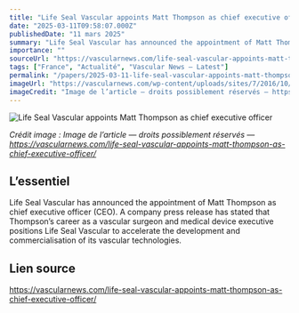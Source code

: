 ```yaml
---
title: "Life Seal Vascular appoints Matt Thompson as chief executive officer"
date: "2025-03-11T09:58:07.000Z"
publishedDate: "11 mars 2025"
summary: "Life Seal Vascular has announced the appointment of Matt Thompson as chief executive officer (CEO). A company press release has stated that Thompson’s career as a vascular surgeon and medical device executive positions Life Seal Vascular to accelerate the development and commercialisation of its vascular technologies."
importance: ""
sourceUrl: "https://vascularnews.com/life-seal-vascular-appoints-matt-thompson-as-chief-executive-officer/"
tags: ["France", "Actualité", "Vascular News — Latest"]
permalink: "/papers/2025-03-11-life-seal-vascular-appoints-matt-thompson-as-chief-executive-officer"
imageUrl: "https://vascularnews.com/wp-content/uploads/sites/7/2016/10/M-THOMPSON-fi.jpg"
imageCredit: "Image de l’article — droits possiblement réservés — https://vascularnews.com/life-seal-vascular-appoints-matt-thompson-as-chief-executive-officer/"
---
```


![Life Seal Vascular appoints Matt Thompson as chief executive officer](https://vascularnews.com/wp-content/uploads/sites/7/2016/10/M-THOMPSON-fi.jpg)

*Crédit image : Image de l’article — droits possiblement réservés — https://vascularnews.com/life-seal-vascular-appoints-matt-thompson-as-chief-executive-officer/*

## L’essentiel

Life Seal Vascular has announced the appointment of Matt Thompson as chief executive officer (CEO). A company press release has stated that Thompson’s career as a vascular surgeon and medical device executive positions Life Seal Vascular to accelerate the development and commercialisation of its vascular technologies.

## Lien source

https://vascularnews.com/life-seal-vascular-appoints-matt-thompson-as-chief-executive-officer/
